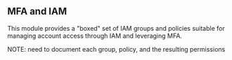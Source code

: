 ## MFA and IAM

This module provides a "boxed" set of IAM groups and policies suitable
for managing account access through IAM and leveraging MFA.

NOTE: need to document each group, policy, and the resulting permissions

